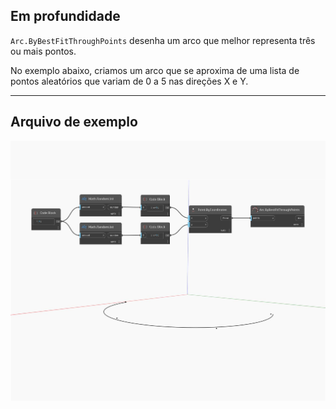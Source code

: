 ## Em profundidade
`Arc.ByBestFitThroughPoints` desenha um arco que melhor representa três ou mais pontos.

No exemplo abaixo, criamos um arco que se aproxima de uma lista de pontos aleatórios que variam de 0 a 5 nas direções X e Y.

___
## Arquivo de exemplo

![ByBestFitThroughPoints](./Autodesk.DesignScript.Geometry.Arc.ByBestFitThroughPoints_img.jpg)

